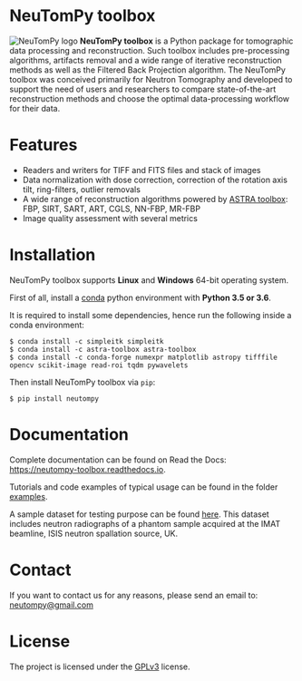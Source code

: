 # NeuTomPy toolbox
![NeuTomPy logo](https://github.com/dmici/NeuTomPy-toolbox/blob/master/img/logo_neutompy.png)
**NeuTomPy toolbox** is a Python package for tomographic data processing and reconstruction.
Such toolbox includes pre-processing algorithms, artifacts removal and a wide range of iterative
reconstruction methods as well as the Filtered Back Projection algorithm.
The NeuTomPy toolbox was conceived primarily for Neutron Tomography and developed to support
the need of users and researchers to compare state-of-the-art reconstruction methods and choose the optimal data-processing workflow for their data.

# Features
* Readers and writers for TIFF and FITS files and stack of images
* Data normalization with dose correction, correction of the rotation axis tilt, ring-filters, outlier removals
* A wide range of reconstruction algorithms powered by [ASTRA toolbox](https://www.astra-toolbox.com/): FBP, SIRT, SART, ART, CGLS, NN-FBP, MR-FBP
* Image quality assessment with several metrics

# Installation

NeuTomPy toolbox supports **Linux** and **Windows** 64-bit operating system.

First of all, install a [conda](https://www.anaconda.com/download/) python environment with  **Python 3.5 or 3.6**.

It is required to install some dependencies, hence run the following inside a conda environment:
```  console
$ conda install -c simpleitk simpleitk
$ conda install -c astra-toolbox astra-toolbox
$ conda install -c conda-forge numexpr matplotlib astropy tifffile opencv scikit-image read-roi tqdm pywavelets
```

Then install NeuTomPy toolbox via `pip`:

``` console
$ pip install neutompy
```

# Documentation
Complete documentation can be found on Read the Docs: <https://neutompy-toolbox.readthedocs.io>.

Tutorials and code examples of typical usage can be found in the folder [examples](https://github.com/dmici/NeuTomPy-toolbox/blob/master/examples).

A sample dataset for testing purpose can be found [here](https://mega.nz/#F!k0g32QiC!zbGZMuTES4WOzrxJEfPaSA). This dataset includes neutron radiographs of a phantom sample acquired at the IMAT beamline, ISIS neutron spallation source, UK.

# Contact
If you want to contact us for any reasons, please send an email to: neutompy@gmail.com


License
=======

The project is licensed under the [GPLv3](https://github.com/dmici/NeuTomPy-toolbox/blob/master/LICENSE) license.
